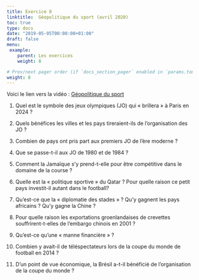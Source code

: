 ```yaml
---
title: Exercice 8
linktitle:  Géopolitique du sport (avril 2020)
toc: true
type: docs
date: "2019-05-05T00:00:00+01:00"
draft: false
menu:
 example:
    parent: Les exercices
    weight: 8

# Prev/next pager order (if `docs_section_pager` enabled in `params.toml`)
weight: 8
---
```


Voici le lien vers la vidéo : [Géopolitique du sport](https://www.youtube.com/watch?v=ZXUh37blN08&t=7s)

1) Quel est le symbole des jeux olympiques (JO) qui « brillera » à Paris en 2024 ?

2) Quels bénéfices les villes et les pays tireraient-ils de l’organisation des JO ?

3) Combien de pays ont pris part aux premiers JO de l’ère moderne ?

4) Que se passe-t-il aux JO de 1980 et de 1984 ?

5) Comment la Jamaïque s’y prend-t-elle pour être compétitive dans le domaine de la course ?

7) Quelle est la « politique sportive » du Qatar ? Pour quelle raison ce petit pays investit-il autant dans le football?

8) Qu’est-ce que la « diplomatie des stades » ? Qu’y gagnent les pays africains ? Qu’y gagne la Chine ?

9) Pour quelle raison les exportations groenlandaises de crevettes souffrirent-t-elles de l’embargo chinois en 2001 ?

10) Qu’est-ce qu’une « manne financière » ?

11) Combien y avait-il de téléspectateurs lors de la coupe du monde de football en 2014 ?

12) D’un point de vue économique, la Brésil a-t-il bénéficié de l’organisation de la coupe du monde ?





